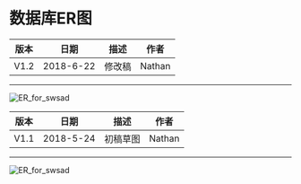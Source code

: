 # 数据库ER图

| 版本 |   日期    |  描述  |  作者  |
| :--: | :-------: | :----: | :----: |
| V1.2 | 2018-6-22 | 修改稿 | Nathan |

------

![ER_for_swsad](https://LeonhardE.github.io/images/小欣餐饮png/ER2.jpg)

| 版本 |   日期    |   描述   |  作者  |
| :--: | :-------: | :------: | :----: |
| V1.1 | 2018-5-24 | 初稿草图 | Nathan |

------

![ER_for_swsad](https://LeonhardE.github.io/images/小欣餐饮png/ER.jpg)

